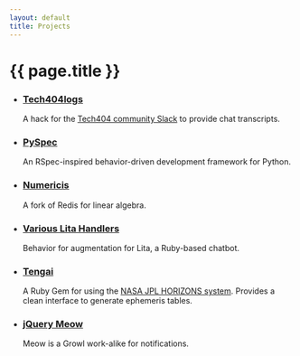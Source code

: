 ```yaml
---
layout: default
title: Projects
---
```

{{ page.title }}
====

* ### [Tech404logs](http://www.tech404logs.com)
  A hack for the [Tech404 community Slack](http://tech404.io) to provide chat transcripts.

* ### [PySpec](https://github.com/zacstewart/pyspec)
  An RSpec-inspired behavior-driven development framework for Python.

* ### [Numericis](https://github.com/zacstewart/redis)
  A fork of Redis for linear algebra.

* ### [Various Lita Handlers](https://github.com/search?q=%40zacstewart+lita)
  Behavior for augmentation for Lita, a Ruby-based chatbot.

* ### [Tengai](https://github.com/zacstewart/tengai)
  A Ruby Gem for using the [NASA JPL HORIZONS system](http://ssd.jpl.nasa.gov/?horizons).
  Provides a clean interface to generate ephemeris tables.

* ### [jQuery Meow](/projects/meow.html)
  Meow is a Growl work-alike for notifications.
